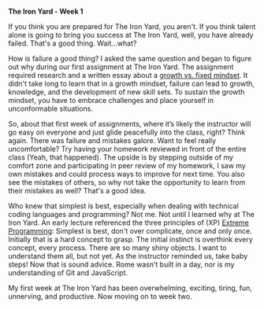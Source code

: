 **The Iron Yard - Week 1**

If you think you are prepared for The Iron Yard, you aren't. If you think talent alone is going to bring you success at The Iron Yard, well, you have already failed. That's a good thing. Wait...what? 

How is failure a good thing? I asked the same question and began to figure out why during our first assignment at The Iron Yard. The assignment required research and a written essay about a [growth vs. fixed mindset](http://mindsetonline.com/whatisit/about/). It didn't take long to learn that in a growth mindset, failure can lead to growth, knowledge, and the development of new skill sets. To sustain the growth mindset, you have to embrace challenges and place yourself in unconformable situations. 

So, about that first week of assignments, where it’s likely the instructor will go easy on everyone and just glide peacefully into the class, right? Think again. There was failure and mistakes galore. Want to feel really uncomfortable? Try having your homework reviewed in front of the entire class (Yeah, that happened). The upside is by stepping outside of my comfort zone and participating in peer review of my homework, I saw my own mistakes and could process ways to improve for next time. You also see the mistakes of others, so why not take the opportunity to learn from their mistakes as well? That's a good idea. 

Who knew that simplest is best, especially when dealing with technical coding languages and programming? Not me. Not until I learned why at The Iron Yard. An early lecture referenced the three principles of (XP) [Extreme Programming](http://en.wikipedia.org/wiki/Extreme_programming_practices): Simplest is best, don't over complicate, once and only once. Initially that is a hard concept to grasp. The initial instinct is overthink every concept, every process. There are so many shiny objects. I want to understand them all, but not yet. As the instructor reminded us, take baby steps! Now that is sound advice. Rome wasn’t built in a day, nor is my understanding of Git and JavaScript. 

My first week at The Iron Yard has been overwhelming, exciting, tiring, fun, unnerving, and productive. Now moving on to week two.
